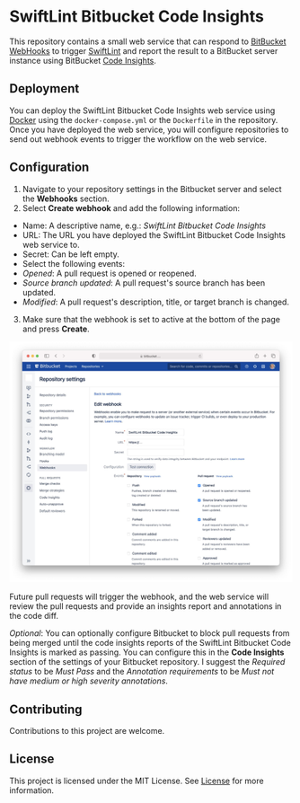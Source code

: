 # SwiftLint Bitbucket Code Insights

This repository contains a small web service that can respond to [BitBucket WebHooks](https://support.atlassian.com/bitbucket-cloud/docs/manage-webhooks/) to trigger [SwiftLint](https://github.com/realm/SwiftLint) and report the result to a BitBucket server instance using BitBucket [Code Insights](https://confluence.atlassian.com/bitbucketserver/code-insights-966660485.html).

## Deployment

You can deploy the SwiftLint Bitbucket Code Insights web service using [Docker](https://www.docker.com) using the `docker-compose.yml` or the `Dockerfile` in the repository.
Once you have deployed the web service, you will configure repositories to send out webhook events to trigger the workflow on the web service.

## Configuration

1. Navigate to your repository settings in the Bitbucket server and select the **Webhooks** section.
2. Select **Create webhook** and add the following information:
 - Name: A descriptive name, e.g.: *SwiftLint Bitbucket Code Insights*
 - URL: The URL you have deployed the SwiftLint Bitbucket Code Insights web service to. 
 - Secret: Can be left empty.
 - Select the following events: 
  - *Opened*: A pull request is opened or reopened.
  - *Source branch updated*: A pull request's source branch has been updated.
  - *Modified*: A pull request's description, title, or target branch is changed.
3. Make sure that the webhook is set to active at the bottom of the page and press **Create**.

![A screenshot showing the Bitbucket settings screen with the settings filled in as described in the description above.](Documentation/Configuration.jpeg)

Future pull requests will trigger the webhook, and the web service will review the pull requests and provide an insights report and annotations in the code diff.

*Optional*: You can optionally configure Bitbucket to block pull requests from being merged until the code insights reports of the SwiftLint Bitbucket Code Insights is marked as passing. You can configure this in the **Code Insights** section of the settings of your Bitbucket repository. I suggest the *Required status* to be *Must Pass* and the *Annotation requirements* to be *Must not have medium or high severity annotations*.

## Contributing
Contributions to this project are welcome.

## License
This project is licensed under the MIT License. See [License](LICENSE) for more information.
